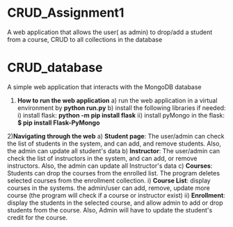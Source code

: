 # CRUD_Assignment1
A web application that allows the user( as admin) to drop/add a student from a course, CRUD to all collections in the database
# CRUD_database
A simple web application that interacts with the MongoDB database

1) **How to run the web application**
  a) run the web application in a virtual environment by **python run.py**
  b) install the following libraries if needed:
    i) install flask: **python -m pip install flask**
    ii) install pyMongo in the flask: **$ pip install Flask-PyMongo**
   
2)**Navigating through the web**
   a) **Student page**: The user/admin can check the list of students in the system, and can add, and remove students. Also, the admin can update all student's data
   b) **Instructor**: The user/admin can check the list of instructors in the system, and can add, or remove instructors. Also, the admin can update all Instructor's data
   c) **Courses**: Students can drop the courses from the enrolled list. The program deletes selected courses from the enrollment collection.
       i) **Course List**: display courses in the systems. the admin/user can add, remove, update more course (the program will check if a course or instructor exist)
       ii) **Enrollment**: display the students in the selected course, and allow admin to add or drop students from the course. Also, Admin will have to update the student's credit for the course.
